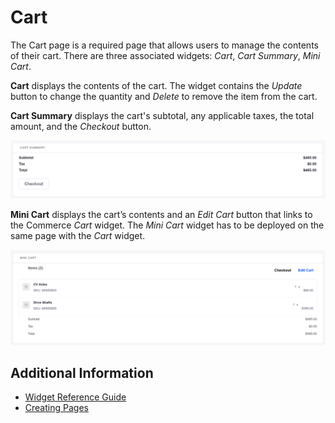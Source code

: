# Cart

The Cart page is a required page that allows users to manage the contents of their cart. There are three associated widgets: _Cart_, _Cart Summary_, _Mini Cart_.

**Cart** displays the contents of the cart. The widget contains the _Update_ button to change the quantity and _Delete_ to remove the item from the cart.

**Cart Summary** displays the cart's subtotal, any applicable taxes, the total amount, and the _Checkout_ button.

![Cart Summary](./cart/images/01.png)

**Mini Cart** displays the cart’s contents and an _Edit Cart_ button that links to the Commerce _Cart_ widget. The _Mini Cart_ widget has to be deployed on the same page with the _Cart_ widget.

![Mini Cart](./cart/images/02.png)

## Additional Information

* [Widget Reference Guide](../liferay-commerce-widgets/widget-reference.md)
* [Creating Pages](https://help.liferay.com/hc/en-us/articles/360018171291-Creating-Pages)
